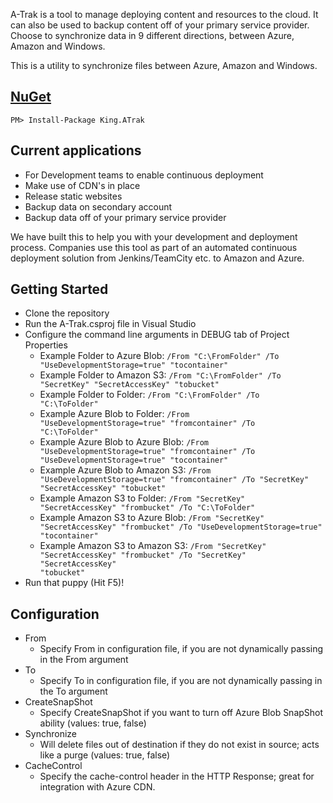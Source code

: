 A-Trak is a tool to manage deploying content and resources to the cloud. It can also be used to backup content off of your primary service provider.
Choose to synchronize data in 9 different directions, between Azure, Amazon and Windows.

This is a utility to synchronize files between Azure, Amazon and Windows.

## [NuGet](https://www.nuget.org/packages/King.ATrak)
```
PM> Install-Package King.ATrak
```

## Current applications
* For Development teams to enable continuous deployment
* Make use of CDN's in place
* Release static websites
* Backup data on secondary account
* Backup data off of your primary service provider

We have built this to help you with your development and deployment process. Companies use this tool as part of an automated continuous deployment solution from Jenkins/TeamCity etc. to Amazon and Azure.

## Getting Started
* Clone the repository
* Run the A-Trak.csproj file in Visual Studio
* Configure the command line arguments in DEBUG tab of Project Properties
  * Example Folder to Azure Blob: <code>/From "C:\\FromFolder" /To "UseDevelopmentStorage=true" "tocontainer"</code>
  * Example Folder to Amazon S3: <code>/From "C:\\FromFolder" /To "SecretKey" "SecretAccessKey" "tobucket"</code>
  * Example Folder to Folder: <code>/From "C:\FromFolder" /To "C:\ToFolder"</code>
  * Example Azure Blob to Folder: <code>/From "UseDevelopmentStorage=true" "fromcontainer" /To "C:\ToFolder"</code>
  * Example Azure Blob to Azure Blob: <code>/From "UseDevelopmentStorage=true" "fromcontainer" /To "UseDevelopmentStorage=true" "tocontainer"</code>
  * Example Azure Blob to Amazon S3: <code>/From "UseDevelopmentStorage=true" "fromcontainer" /To "SecretKey" "SecretAccessKey" "tobucket"</code>
  * Example Amazon S3 to Folder: <code>/From "SecretKey" "SecretAccessKey" "frombucket" /To "C:\ToFolder"</code>
  * Example Amazon S3 to Azure Blob: <code>/From "SecretKey" "SecretAccessKey" "frombucket" /To  "UseDevelopmentStorage=true" "tocontainer"</code>
  * Example Amazon S3 to Amazon S3: <code>/From "SecretKey" "SecretAccessKey" "frombucket" /To "SecretKey" "SecretAccessKey" "tobucket"</code>
* Run that puppy (Hit F5)!

## Configuration
* From
  * Specify From in configuration file, if you are not dynamically passing in the From argument
* To
  * Specify To in configuration file, if you are not dynamically passing in the To argument
* CreateSnapShot
  * Specify CreateSnapShot if you want to turn off Azure Blob SnapShot ability (values: true, false)
* Synchronize
  * Will delete files out of destination if they do not exist in source; acts like a purge (values: true, false)
* CacheControl
  * Specify the cache-control header in the HTTP Response; great for integration with Azure CDN.